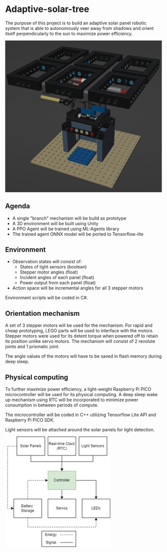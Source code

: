 # Adaptive-solar-tree

The purpose of this project is to build an adaptive solar panel robotic system that is able to autonomously veer away from shadows and orient itself perpendicularly to the sun to maximize power efficiency.

![Solar Mechanism](Misc/Mechanism.png)

## Agenda
- A single "branch" mechanism will be build as prototype
- A 3D environment will be built using Unity
- A PPO Agent will be trained using ML-Agents library
- The trained agent ONNX model will be ported to Tensorflow-lite

## Environment
- Observation states will consist of:
    - States of light sensors (boolean)
    - Stepper motor angles (float)
    - Incident angles of each panel (float)
    - Power output from each panel (float)
- Action space will be incremental angles for all 3 stepper motors

Environment scripts will be coded in C#.

## Orientation mechanism
A set of 3 stepper motors will be used for the mechanism. For rapid and cheap prototyping, LEGO parts will be used to interface with the motors. Stepper motors were used for its detent torque when powered off to retain its position unlike servo motors. The mechanism will consist of 2 revolute joints and 1 prismatic joint.

The angle values of the motors will have to be saved in flash memory during deep sleep.

## Physical computing
To further maximize power efficiency, a light-weight Raspberry Pi PICO microcontroller will be used for its physical computing. A deep sleep wake up mechanism using RTC will be incorporated to minimize power consumption in between periods of compute.

The microcontroller will be coded in C++ utilizing Tensorflow Lite API and Raspberry Pi PICO SDK.

Light sensors will be attached around the solar panels for light detection.

![System Diagram](Misc/Diagram.png)